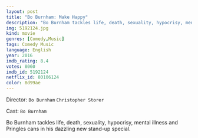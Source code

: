 ```yaml
---
layout: post
title: "Bo Burnham: Make Happy"
description: "Bo Burnham tackles life, death, sexuality, hypocrisy, mental illness and Pringles cans in his dazzling new stand-up special..."
img: 5192124.jpg
kind: movie
genres: [Comedy,Music]
tags: Comedy Music 
language: English
year: 2016
imdb_rating: 8.4
votes: 8060
imdb_id: 5192124
netflix_id: 80106124
color: 8d99ae
---
```

Director: `Bo Burnham` `Christopher Storer`  

Cast: `Bo Burnham` 

Bo Burnham tackles life, death, sexuality, hypocrisy, mental illness and Pringles cans in his dazzling new stand-up special.